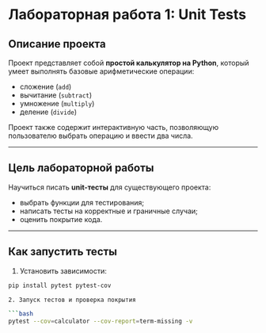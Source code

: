 # Лабораторная работа 1: Unit Tests

## Описание проекта
Проект представляет собой **простой калькулятор на Python**, который умеет выполнять базовые арифметические операции:
- сложение (`add`)
- вычитание (`subtract`)
- умножение (`multiply`)
- деление (`divide`)

Проект также содержит интерактивную часть, позволяющую пользователю выбрать операцию и ввести два числа.

---

## Цель лабораторной работы
Научиться писать **unit-тесты** для существующего проекта:
- выбрать функции для тестирования;
- написать тесты на корректные и граничные случаи;
- оценить покрытие кода.

---
## Как запустить тесты

1. Установить зависимости:
```bash
pip install pytest pytest-cov

2. Запуск тестов и проверка покрытия

```bash
pytest --cov=calculator --cov-report=term-missing -v





